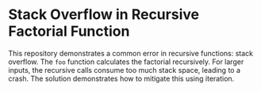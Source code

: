 # Stack Overflow in Recursive Factorial Function

This repository demonstrates a common error in recursive functions: stack overflow.  The `foo` function calculates the factorial recursively.  For larger inputs, the recursive calls consume too much stack space, leading to a crash.  The solution demonstrates how to mitigate this using iteration.